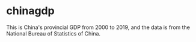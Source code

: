 # chinagdp
This is China's provincial GDP from 2000 to 2019, and the data is from the National Bureau of Statistics of China.
